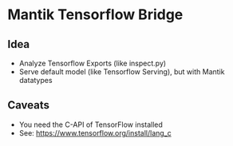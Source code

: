 Mantik Tensorflow Bridge
========================

## Idea

* Analyze Tensorflow Exports (like inspect.py)
* Serve default model (like Tensorflow Serving), but with Mantik datatypes

## Caveats

- You need the C-API of TensorFlow installed
- See: https://www.tensorflow.org/install/lang_c
